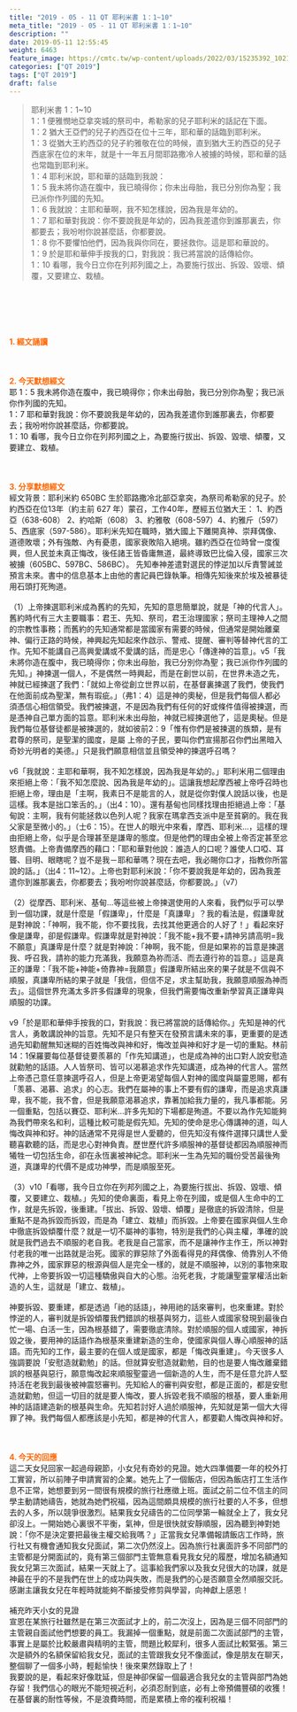 ```yaml
---
title: "2019 - 05 - 11 QT 耶利米書 1：1~10"
meta_title: "2019 - 05 - 11 QT 耶利米書 1：1~10"
description: ""
date: 2019-05-11 12:55:45
weight: 6463
feature_image: https://cmtc.tw/wp-content/uploads/2022/03/15235392_10211799862337740_180693556567566654_o-1.webp
categories: ["QT 2019"]
tags: ["QT 2019"]
draft: false
---
```


<blockquote>耶利米書 1：1~10<br />
1：1 便雅憫地亞拿突城的祭司中，希勒家的兒子耶利米的話記在下面。<br />
1：2 猶大王亞們的兒子約西亞在位十三年，耶和華的話臨到耶利米。<br />
1：3 從猶大王約西亞的兒子約雅敬在位的時候，直到猶大王約西亞的兒子西底家在位的末年，就是十一年五月間耶路撒冷人被擄的時候，耶和華的話也常臨到耶利米。<br />
1：4 耶利米說，耶和華的話臨到我說：<br />
1：5 我未將你造在腹中，我已曉得你；你未出母胎，我已分別你為聖；我已派你作列國的先知。<br />
1：6 我就說：主耶和華啊，我不知怎樣說，因為我是年幼的。<br />
1：7 耶和華對我說：你不要說我是年幼的，因為我差遣你到誰那裏去，你都要去；我吩咐你說甚麼話，你都要說。<br />
1：8 你不要懼怕他們，因為我與你同在，要拯救你。這是耶和華說的。<br />
1：9 於是耶和華伸手按我的口，對我說：我已將當說的話傳給你。<br />
1：10 看哪，我今日立你在列邦列國之上，為要施行拔出、拆毀、毀壞、傾覆，又要建立、栽植。</blockquote><br />
&nbsp;<br />
<br />
&nbsp;<br />
<br />
<span style="color: #ff6600;"><strong>1. </strong><strong>經文誦讀</strong></span><br />
<br />
<span style="color: #ff6600;"><strong> </strong></span><br />
<br />
<span style="color: #ff6600;"><strong>2. 今天默想</strong><strong>經文<br />
</strong></span>耶 1：5 我未將你造在腹中，我已曉得你；你未出母胎，我已分別你為聖；我已派你作列國的先知。<br />
1：7 耶和華對我說：你不要說我是年幼的，因為我差遣你到誰那裏去，你都要去；我吩咐你說甚麼話，你都要說。<br />
1：10 看哪，我今日立你在列邦列國之上，為要施行拔出、拆毀、毀壞、傾覆，又要建立、栽植。<br />
<br />
&nbsp;<br />
<br />
<span style="color: #ff6600;"><strong>3. 分享默想經文<br />
</strong></span>經文背景：耶利米約 650BC 生於耶路撒冷北部亞拿突，為祭司希勒家的兒子。於約西亞在位13年（約主前 627 年）蒙召，工作40年，歷經五位猶大王： 1、約西亞（638-608） 2、約哈斯（608） 3、約雅敬（608-597）4、約雅斤（597） 5、西底家（597-586）。耶利米先知在職時，猶大國上下離開真神、崇拜偶像、道德敗壞；外有強敵、內有憂患，國家衰敗陷入絕境。雖約西亞在位時曾一度復興，但人民並未真正悔改，後任諸王皆昏庸無道，最終導致巴比倫入侵，國家三次被擄（605BC、597BC、586BC）。 先知奉神差遣對選民的悖逆加以斥責警誡並預言未來。書中的信息基本上由他的書記員巴錄執筆。相傳先知後來於埃及被暴徒用石頭打死殉道。<br />
<br />
（1）上帝揀選耶利米成為舊約的先知，先知的意思簡單說，就是「神的代言人」。舊約時代有三大主要職事：君王、先知、祭司，君王治理國家；祭司主理神人之間的宗教性事務；而舊約的先知通常都是當國家有需要的時候，但通常是開始離棄神、偏行正路的時候，神興起先知起來作啟示、警戒、提醒、審判等替神代言的工作。先知不能講自己高興愛講或不愛講的話，而是忠心「傳達神的旨意」。v5「我未將你造在腹中，我已曉得你；你未出母胎，我已分別你為聖；我已派你作列國的先知。」神揀選一個人，不是偶然一時興起，而是在創世以前，在世界未造之先，神就已經揀選了我們：「就如上帝從創立世界以前，在基督裏揀選了我們，使我們在他面前成為聖潔，無有瑕疵。」（弗1：4）這是神的奧秘，但是我們每個人都必須憑信心相信領受。我們被揀選，不是因為我們有任何的好或條件值得被揀選，而是憑神自己單方面的旨意。耶利米未出母胎，神就已經揀選他了，這是奧秘。但是我們每位基督徒都是被揀選的，就如彼前2：9「惟有你們是被揀選的族類，是有君尊的祭司，是聖潔的國度，是屬 上帝的子民，要叫你們宣揚那召你們出黑暗入奇妙光明者的美德。」只是我們願意相信並且領受神的揀選呼召嗎？<br />
<br />
v6「我就說：主耶和華啊，我不知怎樣說，因為我是年幼的。」耶利米用二個理由來拒絕上帝：「我不知怎麼說、因為我是年幼的」。這讓我想起摩西被上帝呼召時也拒絕上帝，理由是「主啊，我素日不是能言的人，就是從你對僕人說話以後，也是這樣。我本是拙口笨舌的。」（出4：10）。還有基甸也同樣找理由拒絕過上帝：「基甸說：主啊，我有何能拯救以色列人呢？我家在瑪拿西支派中是至貧窮的。我在我父家是至微小的。」（士6：15）。在世人的眼光中來看，摩西、耶利米…，這樣的理由拒絕上帝，似乎是合理甚至是謙卑的態度。但是他們的理由全被上帝否定甚至忿怒責備。上帝責備摩西的藉口：「耶和華對他說：誰造人的口呢？誰使人口啞、耳聾、目明、眼瞎呢？豈不是我－耶和華嗎？現在去吧，我必賜你口才，指教你所當說的話。」（出4：11~12）。上帝也對耶利米說：「你不要說我是年幼的，因為我差遣你到誰那裏去，你都要去；我吩咐你說甚麼話，你都要說。」（v7）<br />
<br />
（2）從摩西、耶利米、基甸…等這些被上帝揀選使用的人來看，我們似乎可以學到一個功課，就是什麼是「假謙卑」，什麼是「真謙卑」？我的看法是，假謙卑就是對神說：「神啊，我不能，你不要找我，去找其他更適合的人好了！」看起來好像是謙卑，卻是假謙卑。假謙卑就是對神說：「我不能+我不要+請神另請高明=我不願意」真謙卑是什麼？就是對神說：「神啊，我不能，但是如果祢的旨意是揀選我、呼召我，請祢的能力充滿我，我願意為祢而活、而去遵行祢的旨意。」這是真正的謙卑：「我不能+神能+倚靠神=我願意」假謙卑所結出來的果子就是不信與不順服，真謙卑所結的果子就是「我信，但信不足，求主幫助我，我願意順服為神而去」。這個世界充滿太多許多假謙卑的現象，但我們需要悔改重新學習真正謙卑與順服的功課。<br />
<br />
v9「於是耶和華伸手按我的口，對我說：我已將當說的話傳給你。」先知是神的代言人，勇敢講說神的旨意。先知不是只有整天在發預言講未來的事，更重要的是透過先知勸醒無知迷糊的百姓悔改與神和好，悔改並與神和好才是一切的重點。林前14：1保羅要每位基督徒要羨慕的「作先知講道」，也是成為神的出口對人說安慰造就勸勉的話語。人人皆祭司、皆可以渴慕追求作先知講道，成為神的代言人。當然上帝憑己意任意揀選呼召人，但是上帝更渴望每個人對神的國度與屬靈恩賜，都有「羡慕、渴慕、追求」的心志。我們在屬神的事上不要有假的謙卑，而是追求真謙卑，我不能，我不會，但是我願意渴慕追求，靠著加給我力量的，我凡事都能。另一個重點，包括以賽亞、耶利米…許多先知的下場都是殉道。不要以為作先知能夠為我們帶來名和利，這種比較可能是假先知。先知的使命是忠心傳講神的道，叫人悔改與神和好。神的話通常不見得是世人愛聽的，但先知沒有條件選擇只講世人愛聽喜歡聽的話，而是忠心對神負責。歷世歷代許多順服神的基督徒都因為順服神而犧牲一切包括生命，卻在永恆裏被神紀念。耶利米一生為先知的職份受苦最後殉道，真謙卑的代價不是成功神學，而是順服至死。<br />
<br />
（3）v10「看哪，我今日立你在列邦列國之上，為要施行拔出、拆毀、毀壞、傾覆，又要建立、栽植。」先知的使命裏面，看見上帝在列國，或是個人生命中的工作，就是先拆毀，後重建。「拔出、拆毀、毀壞、傾覆」是徹底的拆毀清除，但是重點不是為拆毀而拆毀，而是為「建立、栽植」而拆毀。上帝要在國家與個人生命中徹底拆毀傾覆什麼？就是一切不屬神的事物，特別是我們的心與主權，準確的說就是我們過去不順服的老自我。老我是自己當家，而不是讓神作主作王，所以神對付老我的唯一出路就是治死。國家的罪惡除了外面看得見的拜偶像、倚靠別人不倚靠神之外，國家罪惡的根源與個人是完全一樣的，就是不順服神，以別的事物來取代神，上帝要拆毀一切這種驕傲與自大的心態。治死老我，才能讓聖靈掌權活出新造的人生，這就是「建立、栽植」。<br />
<br />
神要拆毀、要重建，都是透過「祂的話語」，神用祂的話來審判，也來重建。對於悖逆的人，審判就是拆毀傾覆我們錯誤的根基與努力，這些人或國家發現到最後白忙一場、白活一生，因為根基錯了，需要徹底清除。對於順服的個人或國家，神拆毀之後，要用神的話語作為根基來重建新造的生命，使國家與個人專心順服神的話語。而先知的工作，最主要的在個人或是國家，都是「悔改與重建」。今天很多人強調要說「安慰造就勸勉」的話。但就算安慰造就勸勉，目的也是要人悔改離棄錯誤的根基與惡行，願意悔改起來順服聖靈過一個新造的人生，而不是任意允許人堅持活在老我到最後被神震怒審判。先知給人的審判與安慰，都是正面的，都是安慰造就勸勉，但這一切目的就是要人悔改，要人拆毀老我不順服的根基，要人重新用神的話語建造新的根基與生命。先知若討好人過於順服神，先知就是第一個大大得罪了神。我們每個人都應該是小先知，都是神的代言人，都要勸人悔改與神和好。<br />
<br />
&nbsp;<br />
<br />
<span style="color: #ff6600;"><strong>4. 今天的回應<br />
</strong></span>這二天女兒回家一起過母親節，小女兒有奇妙的見證。她大四準備要一年的校外打工實習，所以前陣子申請實習的企業。她先上了一個飯店，但因為飯店打工生活作息不正常，她想要到另一間很有規模的旅行社應徵上班。面試之前二位不信主的同學主動請她禱告，她就為她們祝福，因為這間頗具規模的旅行社要的人不多，但想去的人多，所以競爭很激烈。結果我女兒禱告的二位同學第一輪就全上了，我女兒卻沒上。一開始她心裏很不平衡，氣神，但是很快就安靜順服，因為聽到神對她說：「你不是決定要把最後主權交給我嗎？」正當我女兒準備報請飯店工作時，旅行社又有機會通知我女兒面試，第二次仍然沒上。因為旅行社裏面許多不同部門的主管都是分開面試的，竟有第三個部門主管無意看見我女兒的履歷，增加名額通知我女兒第三次面試，結果一天就上了。這事給我們家以及我女兒很大的功課，就是神最在乎的不是我們在世上的成功與失敗，而是我們的心是否願意全然順服交託。感謝主讓我女兒在年輕時就能夠不斷接受修剪與學習，向神獻上感恩！<br />
<br />
補充昨天小女的見證<br />
宣恩在某旅行社雖然是在第三次面試才上的，前二次沒上，因為是三個不同部門的主管親自面試他們想要的員工。我漏掉一個重點，就是前面二次面試部門的主管，事實上是屬於比較嚴肅與精明的主管，問題比較犀利，很多人面試比較緊張。第三次是額外的名額保留給我女兒，面試的主管跟我女兒不像面試，像是朋友在聊天，整個聊了一個多小時，輕鬆愉快！後來果然錄取上了！<br />
我要說的是，看起來好像耽延，但是神卻保留一個最適合我兒女的主管與部門為她存留！我們信心的眼光不能短視近利，必須忍耐到底，必有上帝預備豐碩的收獲！<br />
在基督裏的耐性等候，不是浪費時間，而是累積上帝的複利祝福！
        